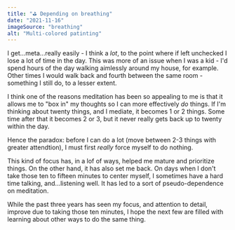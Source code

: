 ```yaml
---
title: "⛳ Depending on breathing"
date: "2021-11-16"
imageSource: "breathing"
alt: "Multi-colored patinting"
---
```


I get...meta...really easily - I think a *lot*, to the point where if left unchecked I lose a lot of time in the day. This was more of an issue when I was a kid - I'd spend hours of the day walking aimlessly around my house, for example. Other times I would walk back and fourth between the same room - something I still do, to a lesser extent.

I think one of the reasons meditation has been so appealing to me is that it allows me to "box in" my thoughts so I can more effectively *do* things. If I'm thinking about twenty things, and I mediate, it becomes 1 or 2 things. Some time after that it becomes 2 or 3, but it never really gets back up to twenty within the day.

Hence the paradox: before I can do a lot (move between 2-3 things with greater attendtion), I must first *really* force myself to do nothing.

This kind of focus has, in a lof of ways, helped me mature and prioritize things. On the other hand, it has also set me back. On days when I don't take those ten to fifteen minutes to center myself, I sometimes have a hard time talking, and...listening well. It has led to a sort of pseudo-dependence on meditation.

While the past three years has seen my focus, and attention to detail, improve due to taking those ten minutes, I hope the next few are filled with learning about other ways to do the same thing.
